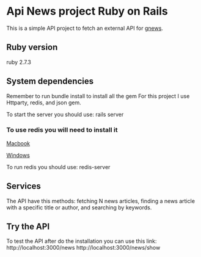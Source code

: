 # Api News project Ruby on Rails

This is a simple API project to fetch an external API for [gnews](https://gnews.io/).

## Ruby version
ruby 2.7.3

## System dependencies
Remember to run bundle install to install all the gem
For this project I use Httparty, redis, and json gem.

To start the server you should use: rails server

### To use redis you will need to install it

[Macbook](https://redis.io/docs/getting-started/installation/install-redis-on-mac-os/)

[Windows](https://redis.io/docs/getting-started/installation/install-redis-on-windows/)

To run redis you should use: redis-server

## Services

The API have this methods: fetching N news articles, finding a news article with a specific title or author, and searching by keywords.

## Try the API

To test the API after do the installation you can use this link:
http://localhost:3000/news
http://localhost:3000/news/show

